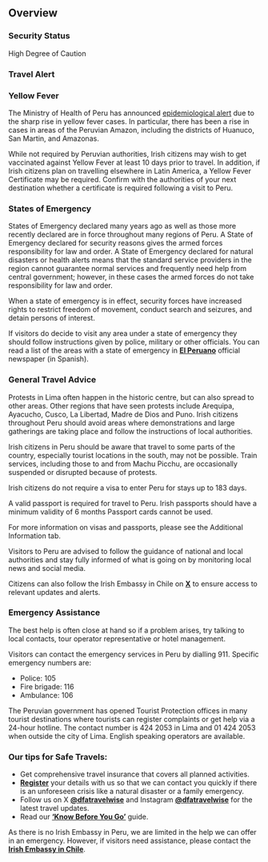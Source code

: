 ## Overview

### **Security Status**

High Degree of Caution

### **Travel Alert**

### **Yellow Fever**

The Ministry of Health of Peru has announced [epidemiological alert](https://www.gob.pe/institucion/minsa/noticias/1130076-minsa-emite-alerta-epidemiologica-por-fiebre-amarilla-e-intensifica-acciones-en-amazonas-huanuco-y-san-martin) due to the sharp rise in yellow fever cases. In particular, there has been a rise in cases in areas of the Peruvian Amazon, including the districts of Huanuco, San Martin, and Amazonas.

While not required by Peruvian authorities, Irish citizens may wish to get vaccinated against Yellow Fever at least 10 days prior to travel. In addition, if Irish citizens plan on travelling elsewhere in Latin America, a Yellow Fever Certificate may be required. Confirm with the authorities of your next destination whether a certificate is required following a visit to Peru.

### **States of Emergency**

States of Emergency declared many years ago as well as those more recently declared are in force throughout many regions of Peru. A State of Emergency declared for security reasons gives the armed forces responsibility for law and order. A State of Emergency declared for natural disasters or health alerts means that the standard service providers in the region cannot guarantee normal services and frequently need help from central government; however, in these cases the armed forces do not take responsibility for law and order.

When a state of emergency is in effect, security forces have increased rights to restrict freedom of movement, conduct search and seizures, and detain persons of interest.

If visitors do decide to visit any area under a state of emergency they should follow instructions given by police, military or other officials. You can read a list of the areas with a state of emergency in [**El Peruano**](https://diariooficial.elperuano.pe/Normas) official newspaper (in Spanish).

### **General Travel Advice**

Protests in Lima often happen in the historic centre, but can also spread to other areas. Other regions that have seen protests include Arequipa, Ayacucho, Cusco, La Libertad, Madre de Dios and Puno. Irish citizens throughout Peru should avoid areas where demonstrations and large gatherings are taking place and follow the instructions of local authorities.

Irish citizens in Peru should be aware that travel to some parts of the country, especially tourist locations in the south, may not be possible. Train services, including those to and from Machu Picchu, are occasionally suspended or disrupted because of protests.

Irish citizens do not require a visa to enter Peru for stays up to 183 days.

A valid passport is required for travel to Peru. Irish passports should have a minimum validity of 6 months Passport cards cannot be used.

For more information on visas and passports, please see the Additional Information tab.

Visitors to Peru are advised to follow the guidance of national and local authorities and stay fully informed of what is going on by monitoring local news and social media.

Citizens can also follow the Irish Embassy in Chile on [**X**](https://twitter.com/irlembchile) to ensure access to relevant updates and alerts.

### **Emergency Assistance**

The best help is often close at hand so if a problem arises, try talking to local contacts, tour operator representative or hotel management.

Visitors can contact the emergency services in Peru by dialling 911. Specific emergency numbers are:

* Police: 105
* Fire brigade: 116
* Ambulance: 106

The Peruvian government has opened Tourist Protection offices in many tourist destinations where tourists can register complaints or get help via a 24-hour hotline. The contact number is 424 2053 in Lima and 01 424 2053 when outside the city of Lima. English speaking operators are available.

### **Our tips for Safe Travels:**

* Get comprehensive travel insurance that covers all planned activities.
* [**Register**](https://www.ireland.ie/en/dfa/overseas-travel/citizens-registration/) your details with us so that we can contact you quickly if there is an unforeseen crisis like a natural disaster or a family emergency.
* Follow us on X [**@dfatravelwise**](https://www.twitter.com/DFATravelWise) and Instagram [**@dfatravelwise**](https://www.instagram.com/dfatravelwise/) for the latest travel updates.
* Read our [**‘Know Before You Go’**](https://www.ireland.ie/en/dfa/overseas-travel/know-before-you-go/) guide.

As there is no Irish Embassy in Peru, we are limited in the help we can offer in an emergency. However, if visitors need assistance, please contact the [**Irish Embassy in Chile**](https://www.ireland.ie/en/chile/santiago/).
